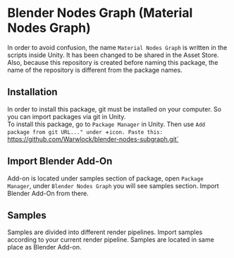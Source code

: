 # Blender Nodes Graph (Material Nodes Graph) 

In order to avoid confusion, the name `Material Nodes Graph` is written in the scripts inside Unity. It has been changed to be shared in the Asset Store.  
Also, because this repository is created before naming this package, the name of the repository is different from the package names.  

## Installation

In order to install this package, git must be installed on your computer. So you can import packages via git in Unity.  
To install this package, go to `Package Manager` in Unity. Then use `Add package from git URL..." under `+` icon. Paste this:  
`https://github.com/Warwlock/blender-nodes-subgraph.git`

## Import Blender Add-On

Add-on is located under samples section of package, open `Package Manager`, under `Blender Nodes Graph` you will see samples section. Import Blender Add-On from there.  

## Samples

Samples are divided into different render pipelines. Import samples according to your current render pipeline. Samples are located in same place as Blender Add-on.